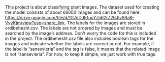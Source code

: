 This project is about classifying plant images. The dataset used for creating the model consists of about 66000 images and can be found here: https://drive.google.com/file/d/1G7eDJEfuuYzh62rZ26JlvSRaK-VvyKjm/view?usp=share_link. 
The labels for the images are stored in ordibehesht.csv. 
The labels are not ordered by images and must be searched by the image’s address. Don't worry the code for this is included in the project.
The ordibehesht.csv file also includes boolean tags for the images and indicate whether the labels are correct or not. For example, if the label is “sansevieria” and the tag is false, it means that the related image is not “sansevieria”. 
For now, to keep it simple, we just work with true tags.
